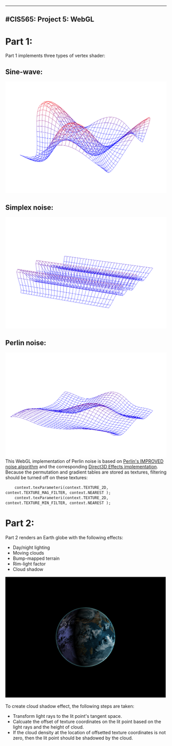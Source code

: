 -------------------------------------------------------------------------------
#CIS565: Project 5: WebGL
-------------------------------------------------------------------------------
# Part 1:  
Part 1 implements three types of vertex shader:
 ## Sine-wave:  
![sine/cosine wave](resources/snapshot01.png)  
 ## Simplex noise:  
![simplex noise](resources/snapshot02.png)  
 ## Perlin noise:  
![Pelin noise heightfield](resources/snapshot03.png)  
 This WebGL implementation of Perlin noise is based on [Perlin's IMPROVED noise algorithm](http://mrl.nyu.edu/~perlin/noise/) and 
 the corresponding [Direct3D Effects implementation](http://http.developer.nvidia.com/GPUGems2/gpugems2_chapter26.html).  
 Because the permutation and gradient tables are stored as textures, filtering should be turned off on these textures:  
 
		context.texParameteri(context.TEXTURE_2D, context.TEXTURE_MAG_FILTER, context.NEAREST );  
		context.texParameteri(context.TEXTURE_2D, context.TEXTURE_MIN_FILTER, context.NEAREST );

 
# Part 2:  
 Part 2 renders an Earth globe with the following effects:  
 * Day/night lighting
 * Moving clouds
 * Bump-mapped terrain
 * Rim-light factor
 * Cloud shadow  
 
 ![Earth Global](resources/snapshot04.png)  
 
 To create cloud shadow effect, the following steps are taken:  
 * Transform light rays to the lit point's tangent space.
 * Calcuate the offset of texture coordinates on the lit point based on the light rays and the height of cloud.
 * If the cloud density at the location of offsetted texture coordinates is not zero, then the lit point should be shadowed by the cloud.